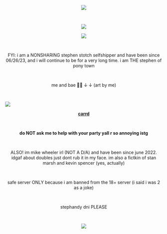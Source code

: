 <p align="center"> <img src="https://komarev.com/ghpvc/?username=stephenstotch&color=red"> </p>
<br>

<p align="center"> <img src="https://spotify-github-profile.kittinanx.com/api/view?uid=31ygin2226l7mc6jtqwyftlv6zoa&cover_image=true&theme=natemoo-re&show_offline=true&background_color=121212&interchange=false&bar_color=df4126&bar_color_cover=false)](https://github.com/kittinan/spotify-github-profile)"> </p>

<p align="center"> <img src="https://lastfm-recently-played.vercel.app/api?user=stephensloverr&count=7&show_user=always&header_style=compact_stats_only&bg_color=1F1F1F&width=320)](https://www.last.fm/user/stephensloverr)"> </p>


<br>
<p align="center">FYI: i am a NONSHARING stephen stotch selfshipper and have been since 06/26/23, and i will continue to be for a very long time. i am THE stephen of pony town</p>
<br>
<p align="center">me and bae 🫶🏻 ↓ ↓ (art by me)</p>
<br>

![](https://files.catbox.moe/3kh4de.png)
<br>
<p align="center"> <b> <a href="https://stephen-stotch.carrd.co">carrd</a> </b> </p>
<br>
<b><p align="center">do NOT ask me to help with your party yall r so annoying istg</p></b>
<br>
<p align="center">ALSO! im mike wheeler irl (NOT A D/A) and have been since june 2022. idgaf about doubles just dont rub it in my face. im also a fictkin of stan marsh and kevin spencer (yes, actually)</p>
<br>
<p align="center">safe server ONLY because i am banned from the 18+ server (i said i was 2 as a joke)</p>
<br>
<p align="center">stephandy dni PLEASE</p>
<br>
<p align="center"><img src="https://files.catbox.moe/wwjkwe.png"></p>
